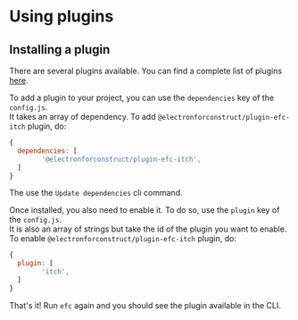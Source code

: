 # Using plugins

## Installing a plugin

There are several plugins available. You can find a complete list of plugins [here](/plugins/available-plugins).

To add a plugin to your project, you can use the `dependencies` key of the `config.js`. \
It takes an array of dependency. To add `@electronforconstruct/plugin-efc-itch` plugin, do: 
```js
{
  dependencies: [
		'@electronforconstruct/plugin-efc-itch',
  ]
}
```

The use the `Update dependencies` cli command.

Once installed, you also need to enable it. To do so, use the `plugin` key of the `config.js`. \
It is also an array of strings but take the id of the plugin you want to enable. To enable `@electronforconstruct/plugin-efc-itch` plugin, do:
```js
{
  plugin: [
		'itch',
  ]
}
```

That's it! Run `efc` again and you should see the plugin available in the CLI.
